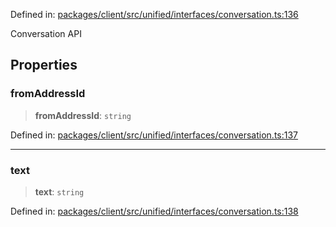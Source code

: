 Defined in: [packages/client/src/unified/interfaces/conversation.ts:136](https://github.com/signalwire/signalwire-js/blob/52fa77b6c8db68f4c99b30b3776f45a4309e15bf/packages/client/src/unified/interfaces/conversation.ts#L136)

Conversation API

## Properties

### fromAddressId

> **fromAddressId**: `string`

Defined in: [packages/client/src/unified/interfaces/conversation.ts:137](https://github.com/signalwire/signalwire-js/blob/52fa77b6c8db68f4c99b30b3776f45a4309e15bf/packages/client/src/unified/interfaces/conversation.ts#L137)

***

### text

> **text**: `string`

Defined in: [packages/client/src/unified/interfaces/conversation.ts:138](https://github.com/signalwire/signalwire-js/blob/52fa77b6c8db68f4c99b30b3776f45a4309e15bf/packages/client/src/unified/interfaces/conversation.ts#L138)
